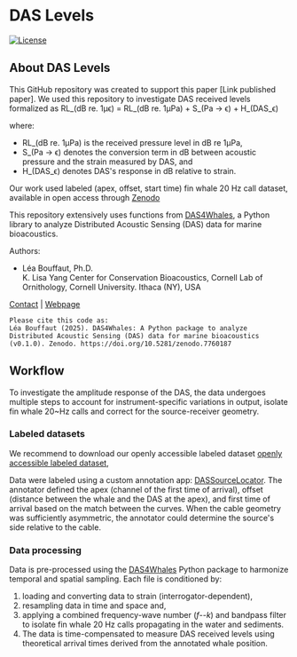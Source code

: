 # DAS Levels

[![License](https://img.shields.io/badge/License-CC%20BY--NC--SA%204.0-blue)](https://creativecommons.org/licenses/by-nc-sa/4.0/)

<!-- SPHINX-START -->
## About DAS Levels 
This GitHub repository was created to support this paper [Link published paper].
We used this repository to investigate DAS received levels formalized as 
RL_(dB re. 1μϵ) = RL_(dB re. 1μPa) + S_(Pa → ϵ) + H_(DAS_ϵ)

where:
- RL_(dB re. 1μPa) is the received pressure level in dB re 1μPa,
- S_(Pa → ϵ) denotes the conversion term in dB between acoustic pressure and the strain measured by DAS, and
- H_(DAS_ϵ) denotes DAS's response in dB relative to strain.

Our work used labeled (apex, offset, start time) fin whale 20 Hz call dataset, available in open access through 
[Zenodo](https://doi.org/10.5281/zenodo.15008560)

This repository extensively uses functions from [DAS4Whales](https://github.com/DAS4Whales/DAS4Whales), a Python library to analyze 
Distributed Acoustic Sensing (DAS) data for marine bioacoustics.

Authors: 
- Léa Bouffaut, Ph.D.   
K. Lisa Yang Center for Conservation Bioacoustics, Cornell Lab of Ornithology, Cornell University. Ithaca (NY), USA

[Contact](mailto:lea.bouffaut@cornell.edu) | [Webpage](https://www.birds.cornell.edu/ccb/lea-bouffaut/)


```{note}
Please cite this code as:   
Léa Bouffaut (2025). DAS4Whales: A Python package to analyze Distributed Acoustic Sensing (DAS) data for marine bioacoustics (v0.1.0). Zenodo. https://doi.org/10.5281/zenodo.7760187
```

## Workflow 
To investigate the amplitude response of the DAS, the data undergoes multiple steps to account 
for instrument-specific variations in output, isolate fin whale 20~Hz calls and correct for 
the source-receiver geometry. 

### Labeled datasets
We recommend to download our openly accessible labeled dataset [openly accessible labeled dataset](https://doi.org/10.5281/zenodo.15008560),

Data were labeled using a custom annotation app: [DASSourceLocator](https://github.com/leabouffaut/DASSourceLocator). 
The annotator defined the apex (channel of the first time of arrival), offset (distance between the whale and the 
DAS at the apex), and first time of arrival based on the match between the curves. When the cable geometry was 
sufficiently asymmetric, the annotator could determine the source's side relative to the cable.

### Data processing
Data is pre-processed using the [DAS4Whales](https://github.com/DAS4Whales/DAS4Whales) Python package to 
harmonize temporal and spatial sampling. Each file is conditioned by:
1. loading and converting data to strain (interrogator-dependent),
2. resampling data in time and space and, 
3. applying a combined frequency-wave number ($f$--$k$) and bandpass filter
to isolate fin whale 20 Hz calls propagating in the water and sediments.
4. The data is time-compensated to measure DAS received levels using theoretical arrival 
times derived from the annotated whale position.
